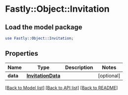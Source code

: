 # Fastly::Object::Invitation

## Load the model package
```perl
use Fastly::Object::Invitation;
```

## Properties
Name | Type | Description | Notes
------------ | ------------- | ------------- | -------------
**data** | [**InvitationData**](InvitationData.md) |  | [optional] 

[[Back to Model list]](../README.md#documentation-for-models) [[Back to API list]](../README.md#documentation-for-api-endpoints) [[Back to README]](../README.md)


